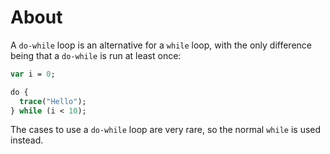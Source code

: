 # About

A `do-while` loop is an alternative for a `while` loop, with the only difference being that a `do-while` is run at least once:

```haxe
var i = 0;

do {
  trace("Hello");
} while (i < 10);
```

The cases to use a `do-while` loop are very rare, so the normal `while` is used instead.
